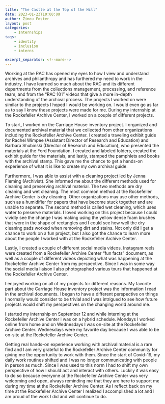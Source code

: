 ```yaml
---
title: "The Castle at the Top of the Hill"
date: 2023-01-23T10:00:00
author: Zinou Foster
layout: post
categories:
    - Internships
tags:
    - identity
    - inclusion
    - interns

excerpt_separator: <!--more-->
---
```


Working at the RAC has opened my eyes to how I view and understand archives and philanthropy and has furthered my need to work in the industry. I have learned so much about the RAC and its different departments from the collections management, processing, and reference team, and from the “RAC 101” videos that give a more in-depth understanding of the archival process. The projects I worked on were similar to the projects I hoped I would be working on. I would even go as far as to say I know these projects were made for me. During my internship at the Rockefeller Archive Center, I worked on a couple of different projects.

To start, I worked on the Carriage House inventory project. I organized and documented archival material that we collected from other organizations including the Rockefeller Archive Center. I created a traveling exhibit guide for Rachel Wimpee (Assistant Director of Research and Education) and Barbara Shubinski (Director of Research and Education), who presented the materials at the Ford Foundation.  I created and labeled folders, created the exhibit guide for the materials, and lastly, stamped the pamphlets and books with the archival stamp. This gave me the chance to get a hands-on experience of what it is like to create my own archival guide.

Furthermore, I was able to assist with a cleaning project led by Jenna Fleming (Archivist). She informed me about the different methods used for cleaning and preserving archival material. The two methods are dry cleaning and wet cleaning. The most common method at the Rockefeller Archive Center is dry cleaning. Other organizations may use other methods, such as a humidifier for papers that have become stuck together and are unable to separate. The second method is called wet cleaning, which uses water to preserve materials.  I loved working on this project because I could vividly see the change I was making using the yellow dense foam brushes that were in the shape of rectangles and I could see how well the dry cleaning pads worked when removing dirt and stains. Not only did I get a chance to work on a fun project, but I also got the chance to learn more about the people I worked with at the Rockefeller Archive Center.

 Lastly, I created a couple of different social media videos. Instagram reels were created from a Rockefeller Archive Center “fun facts” document, as well as a couple of different videos depicting what was happening at the Rockefeller Archive Center from my perspective. Since I was in some way the social media liaison I also photographed various tours that happened at the Rockefeller Archive Center.
 
I enjoyed working on all of my projects for different reasons. My favorite part about the Carriage House inventory project was the information I read in the archival documents. I began to have a different perspective on things I normally would consider to be trivial and I was intrigued to see how future projects would shift my perspectives on the changing world around me.

I started my internship on September 12 and while interning at the Rockefeller Archive Center I was on a hybrid schedule. Mondays I worked online from home and on Wednesdays I was on-site at the Rockefeller Archive Center. Wednesdays were my favorite day because I was able to be on-site at the Rockefeller Archive Center. 

Getting real hands-on experience working with archival material is a rare find and I am very grateful to the Rockefeller Archive Center community for giving me the opportunity to work with them. Since the start of Covid-19, my daily work routines shifted and I was no longer communicating with people in person as much. Since I was used to this norm I had to shift my own perspective of how I should act and interact with others. Luckily it was easy to do so because everyone at the Rockefeller Archive Center was very welcoming and open, always reminding me that they are here to support me during my time at the Rockefeller Archive Center. As I reflect back on my time at the Rockefeller Archive Center I realized I accomplished a lot and I am proud of the work I did and will continue to do. 
